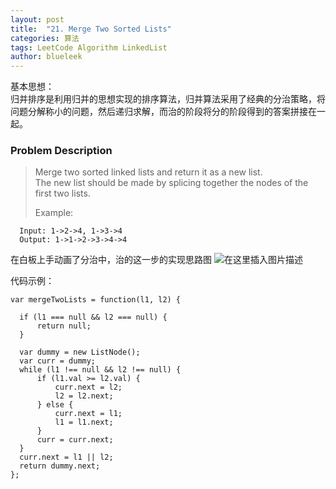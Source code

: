 ```yaml
---
layout: post
title:  "21. Merge Two Sorted Lists"                                            "
categories: 算法
tags: LeetCode Algorithm LinkedList
author: blueleek
---
```



基本思想：<br/>
归并排序是利用归并的思想实现的排序算法，归并算法采用了经典的分治策略，将问题分解称小的问题，然后递归求解，而治的阶段将分的阶段得到的答案拼接在一起。

 





### Problem Description

>Merge two sorted linked lists and return it as a new list. <br/>
>The new list should be made by splicing together the nodes of the first two lists.
>
> Example: <br/>
```
  Input: 1->2->4, 1->3->4
  Output: 1->1->2->3->4->4
```


在白板上手动画了分治中，治的这一步的实现思路图
![在这里插入图片描述](https://img-blog.csdnimg.cn/2019122218475785.jpeg?x-oss-process=image/watermark,type_ZmFuZ3poZW5naGVpdGk,shadow_10,text_aHR0cHM6Ly9ibG9nLmNzZG4ubmV0L2hodGh3eA==,size_16,color_FFFFFF,t_70)

代码示例：
```
var mergeTwoLists = function(l1, l2) {
    
  if (l1 === null && l2 === null) {
      return null;
  }  
    
  var dummy = new ListNode();  
  var curr = dummy;  
  while (l1 !== null && l2 !== null) {
      if (l1.val >= l2.val) { 
          curr.next = l2;
          l2 = l2.next;
      } else {
          curr.next = l1;
          l1 = l1.next;
      }
      curr = curr.next;
  }   
  curr.next = l1 || l2;
  return dummy.next;     
};
```

